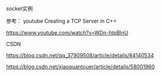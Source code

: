 socket实例

参考：
youtube Creating a TCP Server in C++

https://www.youtube.com/watch?v=WDn-htpBlnU

CSDN

https://blog.csdn.net/qq_37909508/article/details/84140534

https://blog.csdn.net/xiaoquantouer/article/details/58001960